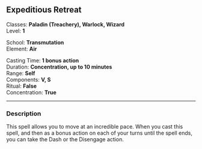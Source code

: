 ## Expeditious Retreat

Classes: **Paladin (Treachery), Warlock, Wizard**  
Level: **1**  

School: **Transmutation**  
Element: **Air**  

Casting Time: **1 bonus action**  
Duration: **Concentration, up to 10 minutes**  
Range: **Self**  
Components: **V, S**  
Ritual: **False**  
Concentration: **True**  

------

### Description

This spell allows you to move at an incredible pace. When you cast this spell, and then as a bonus action on each of your turns until the spell ends, you can take the Dash or the Disengage action.